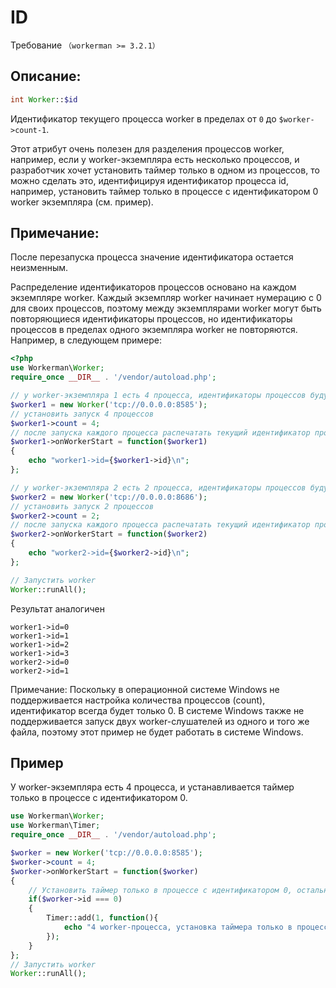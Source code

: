 # ID
Требование ```（workerman >= 3.2.1）```

## Описание:
```php
int Worker::$id
```

Идентификатор текущего процесса worker в пределах от ```0``` до ```$worker->count-1```.

Этот атрибут очень полезен для разделения процессов worker, например, если у worker-экземпляра есть несколько процессов, и разработчик хочет установить таймер только в одном из процессов, то можно сделать это, идентифицируя идентификатор процесса id, например, установить таймер только в процессе с идентификатором 0 worker экземпляра (см. пример).

## Примечание:

После перезапуска процесса значение идентификатора остается неизменным.

Распределение идентификаторов процессов основано на каждом экземпляре worker. Каждый экземпляр worker начинает нумерацию с 0 для своих процессов, поэтому между экземплярами worker могут быть повторяющиеся идентификаторы процессов, но идентификаторы процессов в пределах одного экземпляра worker не повторяются. Например, в следующем примере:

```php
<?php
use Workerman\Worker;
require_once __DIR__ . '/vendor/autoload.php';

// у worker-экземпляра 1 есть 4 процесса, идентификаторы процессов будут соответственно 0, 1, 2, 3
$worker1 = new Worker('tcp://0.0.0.0:8585');
// установить запуск 4 процессов
$worker1->count = 4;
// после запуска каждого процесса распечатать текущий идентификатор процесса, то есть $worker1->id
$worker1->onWorkerStart = function($worker1)
{
    echo "worker1->id={$worker1->id}\n";
};

// у worker-экземпляра 2 есть 2 процесса, идентификаторы процессов будут соответственно 0, 1
$worker2 = new Worker('tcp://0.0.0.0:8686');
// установить запуск 2 процессов
$worker2->count = 2;
// после запуска каждого процесса распечатать текущий идентификатор процесса, то есть $worker2->id
$worker2->onWorkerStart = function($worker2)
{
    echo "worker2->id={$worker2->id}\n";
};

// Запустить worker
Worker::runAll();
```
Результат аналогичен
```
worker1->id=0
worker1->id=1
worker1->id=2
worker1->id=3
worker2->id=0
worker2->id=1
```

Примечание: Поскольку в операционной системе Windows не поддерживается настройка количества процессов (count), идентификатор всегда будет только 0. В системе Windows также не поддерживается запуск двух worker-слушателей из одного и того же файла, поэтому этот пример не будет работать в системе Windows.

## Пример
У worker-экземпляра есть 4 процесса, и устанавливается таймер только в процессе с идентификатором 0.

```php
use Workerman\Worker;
use Workerman\Timer;
require_once __DIR__ . '/vendor/autoload.php';

$worker = new Worker('tcp://0.0.0.0:8585');
$worker->count = 4;
$worker->onWorkerStart = function($worker)
{
    // Установить таймер только в процессе с идентификатором 0, остальные процессы с идентификаторами 1, 2, 3 не устанавливают таймер
    if($worker->id === 0)
    {
        Timer::add(1, function(){
            echo "4 worker-процесса, установка таймера только в процессе 0\n";
        });
    }
};
// Запустить worker
Worker::runAll();
```
